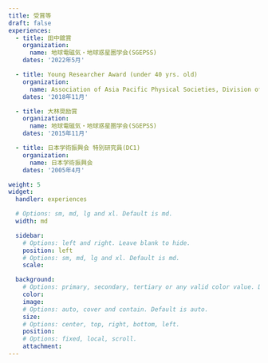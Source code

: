 ```yaml
---
title: 受賞等
draft: false
experiences:
  - title: 田中舘賞
    organization:
      name: 地球電磁気・地球惑星圏学会(SGEPSS)
    dates: '2022年5月'

  - title: Young Researcher Award (under 40 yrs. old)
    organization:
      name: Association of Asia Pacific Physical Societies, Division of Plasma Physics (AAPPS-DPP)
    dates: '2018年11月'

  - title: 大林奨励賞
    organization:
      name: 地球電磁気・地球惑星圏学会(SGEPSS)
    dates: '2015年11月'

  - title: 日本学術振興会 特別研究員(DC1)
    organization:
      name: 日本学術振興会
    dates: '2005年4月'

weight: 5
widget:
  handler: experiences

  # Options: sm, md, lg and xl. Default is md.
  width: md

  sidebar:
    # Options: left and right. Leave blank to hide.
    position: left
    # Options: sm, md, lg and xl. Default is md.
    scale:

  background:
    # Options: primary, secondary, tertiary or any valid color value. Default is primary.
    color:
    image:
    # Options: auto, cover and contain. Default is auto.
    size:
    # Options: center, top, right, bottom, left.
    position:
    # Options: fixed, local, scroll.
    attachment:
---
```

